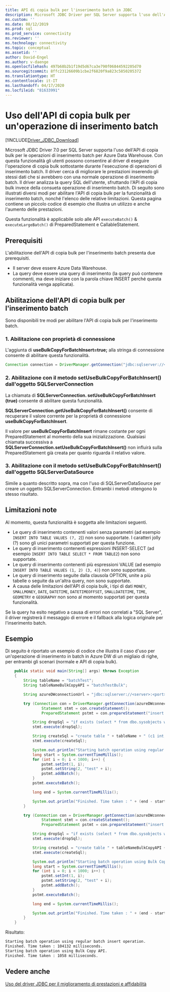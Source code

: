 ```yaml
---
title: API di copia bulk per l'inserimento batch in JDBC
description: Microsoft JDBC Driver per SQL Server supporta l'uso dell'API di copia bulk per le operazioni di inserimento batch con Azure Data Warehouse.
ms.custom: ''
ms.date: 08/12/2019
ms.prod: sql
ms.prod_service: connectivity
ms.reviewer: ''
ms.technology: connectivity
ms.topic: conceptual
ms.assetid: ''
author: David-Engel
ms.author: v-daenge
ms.openlocfilehash: 497b68b2b1f19d5d67ca3e790f06844592205d70
ms.sourcegitcommit: 8ffc23126609b1cbe2f6820f9a823c5850205372
ms.translationtype: HT
ms.contentlocale: it-IT
ms.lasthandoff: 04/17/2020
ms.locfileid: "81633991"
---
```

# <a name="using-bulk-copy-api-for-batch-insert-operation"></a>Uso dell'API di copia bulk per un'operazione di inserimento batch

[!INCLUDE[Driver_JDBC_Download](../../includes/driver_jdbc_download.md)]

Microsoft JDBC Driver 7.0 per SQL Server supporta l'uso dell'API di copia bulk per le operazioni di inserimento batch per Azure Data Warehouse. Con questa funzionalità gli utenti possono consentire al driver di eseguire l'operazione di copia bulk sottostante durante l'esecuzione di operazioni di inserimento batch. Il driver cerca di migliorare le prestazioni inserendo gli stessi dati che si avrebbero con una normale operazione di inserimento batch. Il driver analizza la query SQL dell'utente, sfruttando l'API di copia bulk invece della consueta operazione di inserimento batch. Di seguito sono illustrati diversi modi per abilitare l'API di copia bulk per la funzionalità di inserimento batch, nonché l'elenco delle relative limitazioni. Questa pagina contiene un piccolo codice di esempio che illustra un utilizzo e anche l'aumento delle prestazioni.

Questa funzionalità è applicabile solo alle API `executeBatch()` & `executeLargeBatch()` di PreparedStatement e CallableStatement.

## <a name="prerequisites"></a>Prerequisiti

L'abilitazione dell'API di copia bulk per l'inserimento batch presenta due prerequisiti.

* Il server deve essere Azure Data Warehouse.
* La query deve essere una query di inserimento (la query può contenere commenti, ma deve iniziare con la parola chiave INSERT perché questa funzionalità venga applicata).

## <a name="enabling-bulk-copy-api-for-batch-insert"></a>Abilitazione dell'API di copia bulk per l'inserimento batch

Sono disponibili tre modi per abilitare l'API di copia bulk per l'inserimento batch.

### <a name="1-enabling-with-connection-property"></a>1. Abilitazione con proprietà di connessione

L'aggiunta di **useBulkCopyForBatchInsert=true;** alla stringa di connessione consente di abilitare questa funzionalità.

```java
Connection connection = DriverManager.getConnection("jdbc:sqlserver://<server>:<port>;userName=<user>;password=<password>;database=<database>;useBulkCopyForBatchInsert=true;");
```

### <a name="2-enabling-with-setusebulkcopyforbatchinsert-method-from-sqlserverconnection-object"></a>2. Abilitazione con il metodo setUseBulkCopyForBatchInsert() dall'oggetto SQLServerConnection

La chiamata di **SQLServerConnection. setUseBulkCopyForBatchInsert (true)** consente di abilitare questa funzionalità.

**SQLServerConnection.getUseBulkCopyForBatchInsert()** consente di recuperare il valore corrente per la proprietà di connessione **useBulkCopyForBatchInsert**.

Il valore per **useBulkCopyForBatchInsert** rimane costante per ogni PreparedStatement al momento della sua inizializzazione. Qualsiasi chiamata successiva a **SQLServerConnection.setUseBulkCopyForBatchInsert()** non influirà sulla PreparedStatement già creata per quanto riguarda il relativo valore.

### <a name="3-enabling-with-setusebulkcopyforbatchinsert-method-from-sqlserverdatasource-object"></a>3. Abilitazione con il metodo setUseBulkCopyForBatchInsert() dall'oggetto SQLServerDataSource

Simile a quanto descritto sopra, ma con l'uso di SQLServerDataSource per creare un oggetto SQLServerConnection. Entrambi i metodi ottengono lo stesso risultato.

## <a name="known-limitations"></a>Limitazioni note

Al momento, questa funzionalità è soggetta alle limitazioni seguenti.

* Le query di inserimento contenenti valori senza parametri (ad esempio `INSERT INTO TABLE VALUES (?, 2`)) non sono supportate. I caratteri jolly (?) sono gli unici parametri supportati per questa funzione.
* Le query di inserimento contenenti espressioni INSERT-SELECT (ad esempio `INSERT INTO TABLE SELECT * FROM TABLE2`) non sono supportate.
* Le query di inserimento contenenti più espressioni VALUE (ad esempio `INSERT INTO TABLE VALUES (1, 2) (3, 4)`) non sono supportate.
* Le query di inserimento seguite dalla clausola OPTION, unite a più tabelle o seguite da un'altra query, non sono supportate.
* A causa delle limitazioni dell'API di copia bulk, i tipi di dati `MONEY`, `SMALLMONEY`, `DATE`, `DATETIME`, `DATETIMEOFFSET`, `SMALLDATETIME`, `TIME`, `GEOMETRY` e `GEOGRAPHY` non sono al momento supportati per questa funzionalità.

Se la query ha esito negativo a causa di errori non correlati a "SQL Server", il driver registrerà il messaggio di errore e il fallback alla logica originale per l'inserimento batch.

## <a name="example"></a>Esempio

Di seguito è riportato un esempio di codice che illustra il caso d'uso per un'operazione di inserimento in batch in Azure DW di un migliaio di righe, per entrambi gli scenari (normale e API di copia bulk).

```java
    public static void main(String[] args) throws Exception
    {
        String tableName = "batchTest";
        String tableNameBulkCopyAPI = "batchTestBulk";

        String azureDWconnectionUrl = "jdbc:sqlserver://<server>:<port>;databaseName=<database>;user=<user>;password=<password>";

        try (Connection con = DriverManager.getConnection(azureDWconnectionUrl); // connects to an Azure Data Warehouse.
                Statement stmt = con.createStatement();
                PreparedStatement pstmt = con.prepareStatement("insert into " + tableName + " values (?, ?)");) {

            String dropSql = "if exists (select * from dbo.sysobjects where id = object_id(N'[dbo].[" + tableName + "]') and OBJECTPROPERTY(id, N'IsUserTable') = 1) DROP TABLE [" + tableName + "]";
            stmt.execute(dropSql);

            String createSql = "create table " + tableName + " (c1 int, c2 varchar(20))";
            stmt.execute(createSql);

            System.out.println("Starting batch operation using regular batch insert operation.");
            long start = System.currentTimeMillis();
            for (int i = 0; i < 1000; i++) {
                pstmt.setInt(1, i);
                pstmt.setString(2, "test" + i);
                pstmt.addBatch();
            }
            pstmt.executeBatch();

            long end = System.currentTimeMillis();

            System.out.println("Finished. Time taken : " + (end - start) + " milliseconds.");
        }

        try (Connection con = DriverManager.getConnection(azureDWconnectionUrl + ";useBulkCopyForBatchInsert=true"); // connects to an Azure Data Warehouse, with useBulkCopyForBatchInsert connection property set to true.
                Statement stmt = con.createStatement();
                PreparedStatement pstmt = con.prepareStatement("insert into " + tableNameBulkCopyAPI + " values (?, ?)");) {

            String dropSql = "if exists (select * from dbo.sysobjects where id = object_id(N'[dbo].[" + tableNameBulkCopyAPI + "]') and OBJECTPROPERTY(id, N'IsUserTable') = 1) DROP TABLE [" + tableNameBulkCopyAPI + "]";
            stmt.execute(dropSql);

            String createSql = "create table " + tableNameBulkCopyAPI + " (c1 int, c2 varchar(20))";
            stmt.execute(createSql);

            System.out.println("Starting batch operation using Bulk Copy API.");
            long start = System.currentTimeMillis();
            for (int i = 0; i < 1000; i++) {
                pstmt.setInt(1, i);
                pstmt.setString(2, "test" + i);
                pstmt.addBatch();
            }
            pstmt.executeBatch();

            long end = System.currentTimeMillis();

            System.out.println("Finished. Time taken : " + (end - start) + " milliseconds.");
        }
    }
```

Risultato:

```bash
Starting batch operation using regular batch insert operation.
Finished. Time taken : 104132 milliseconds.
Starting batch operation using Bulk Copy API.
Finished. Time taken : 1058 milliseconds.
```

## <a name="see-also"></a>Vedere anche

[Uso del driver JDBC per il miglioramento di prestazioni e affidabilità](improving-performance-and-reliability-with-the-jdbc-driver.md)
